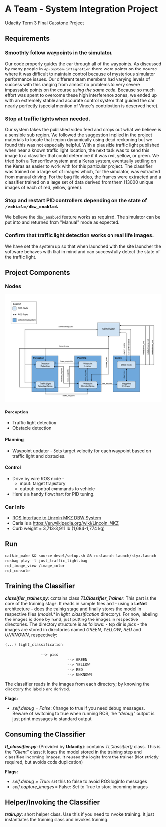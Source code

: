 A Team - System Integration Project 
===================================

Udacity Term 3 Final Capstone Project

## Requirements

###  Smoothly follow waypoints in the simulator.
Our code properly guides the car through all of the waypoints. As
discussed by many people in `#p-system-integration` there were points
on the course where it was difficult to maintain control because of
mysterious simulator performance issues. Our different team members
had varying levels of success with this ranging from almost no
problems to very severe impassable points on the course _using the
same code_. Because so much effort was spent to overcome these high
interference zones, we ended up with an extremely stable and accurate
control system that guided the car nearly perfectly (special mention
of Vince's contribution is deserved here).

###  Stop at traffic lights when needed.
Our system takes the published video feed and crops out what we
believe is a sensible sub region. We followed the suggestion implied
in the project materials to locate that region dynamically using dead
reckoning but we found this was not especially helpful. With a
plausible traffic light published when near a known traffic light
location, the next task was to send this image to a classifier that
could determine if it was red, yellow, or green. We tried both a
Tensorflow system and a Keras system, eventually settling on the Keras
as easier to work with for this particular project. The classifier was
trained on a large set of images which, for the simulator, was
extracted from manual driving. For the bag file video, the frames
were extracted and a classifier trained on a large set of data derived
from them (13000 unique images of each of red, yellow, green).

###  Stop and restart PID controllers depending on the state of `/vehicle/dbw_enabled`.
We believe the `dbw_enabled` feature works as required. The simulator
can be put into and returned from "Manual" mode as expected.

### Confirm that traffic light detection works on real life images.
We have set the system up so that when launched with the site launcher
the software behaves with that in mind and can successfully detect
the state of the traffic light.

## Project Components

### Nodes
![System Diagram](imgs/final-project-ros-graph-v2.png "System Diagram")

#### Perception
* Traffic light detection
* Obstacle detection

#### Planning
* Waypoint updater - Sets target velocity for each waypoint based on traffic light and obstacles.

#### Control
* Drive by wire ROS node -
  - input: target trajectory
  - output: control commands to vehicle
* Here's a handy flowchart for PID tuning.

### Car Info
* [ROS Interface to Lincoln MKZ DBW System](https://bitbucket.org/DataspeedInc/dbw_mkz_ros/src/)
* Carla is a https://en.wikipedia.org/wiki/Lincoln_MKZ
* Curb weight = 3,713-3,911 lb (1,684-1,774 kg)

## Run
```
catkin_make && source devel/setup.sh && roslaunch launch/styx.launch
rosbag play -l just_traffic_light.bag
rqt_image_view /image_color
rqt_console
```

## Training the Classifier
***classifier_trainer.py***: contains class ***TLClassifier_Trainer***. This part is the core of the training stage. It reads in sample files and - using a **LeNet** architecture - does the trainig stage and finally stores the model in respective files (*model.** in *light_classification* directory). For now, labeling the images is done by hand, just putting the images in respective directories. The directory structure is as follows:
	- top dir is *pics*
	- the images are stored in directories named *GREEN*, *YELLOW*, *RED* and *UNKNOWN*, respectively:

	(...) light_classification
								
					--> pics
								--> GREEN
								--> YELLOW
								--> RED 
								--> UNKNOWN

The classifier reads in the images from each directory; by knowing the directory the labels are derived.

**Flags:**

* *self.debug = False*: Change to true if you need debug messages. Beware of switching to true when running ROS, the *"debug"* output is just print messages to standard output

## Consuming the Classifier
***tl_classifier.py***: (Provided by **Udacity**): contains *TLClassifier()* class. This  is the *"Client"* class; it loads the model stored in the training step and classifies incoming images. It reuses the logits from the trainer (Not strictly required, but avoids code duplication)

**Flags:**

* *self.debug = True*: set this to false to avoid ROS loginfo messages
* *self.capture_images* = False: Set to True to store incoming images


## Helper/Invoking the Classifier
***train.py***: short helper class. Use this if you need to invoke training. It just instantiates the training class and invokes training.  
